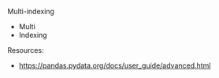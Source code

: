 Multi-indexing
- Multi
- Indexing


Resources:
- https://pandas.pydata.org/docs/user_guide/advanced.html